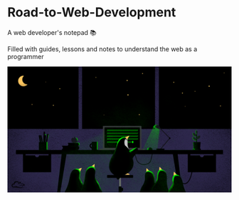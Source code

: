 # Road-to-Web-Development
A web developer's notepad :books:

Filled with guides, lessons and notes to understand the web as a programmer
<p align="center">
	<img src="Images/penguins.PNG">
</p>

